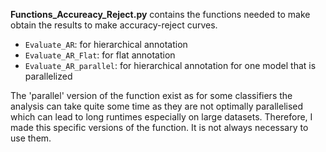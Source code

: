 **Functions_Accureacy_Reject.py** contains the functions needed to make obtain the results to make accuracy-reject curves.
 - ```Evaluate_AR```: for hierarchical annotation
 - ```Evaluate_AR_Flat```: for flat annotation
 - ```Evaluate_AR_parallel```: for hierarchical annotation for one model that is parallelized

The 'parallel' version of the function exist as for some classifiers the analysis can take quite some time as they are not optimally parallelised which can lead to long runtimes especially on large datasets. Therefore, I made this specific versions of the function. It is not always necessary to use them.
